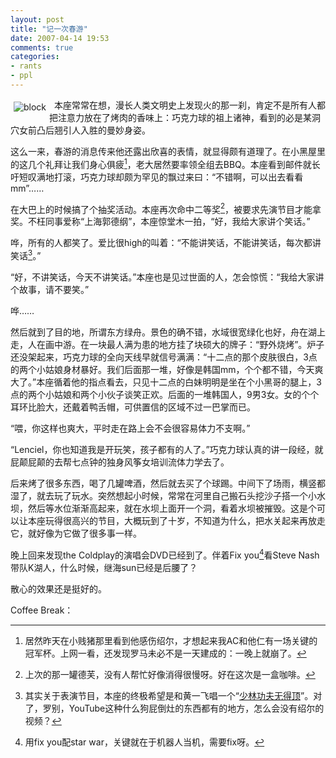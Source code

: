 ```yaml
---
layout: post
title: "记一次春游"
date: 2007-04-14 19:53
comments: true
categories:
- rants
- ppl
---
```


<img alt="block" src="{{ site.static_base }}/downloads/images/2007_04/spring_outting.png" align="left" style="margin:5px"/>  本座常常在想，漫长人类文明史上发现火的那一刹，肯定不是所有人都把注意力放在了烤肉的香味上：巧克力球的祖上诸神，看到的必是某洞穴女前凸后翘引人入胜的曼妙身姿。


这么一来，春游的消息传来他还露出欣喜的表情，就显得颇有道理了。在小黑屋里的这几个礼拜让我们身心俱疲[^1]，老大居然要率领全组去BBQ。本座看到邮件就长吁短叹满地打滚，巧克力球却颇为罕见的飘过来曰：“不错啊，可以出去看看mm”……


在大巴上的时候搞了个抽奖活动。本座再次命中二等奖[^2]，被要求先演节目才能拿奖。不枉同事爱称“上海郭德纲”，本座惊堂木一拍，“好，我给大家讲个笑话。”


哗，所有的人都笑了。爱比很high的叫着：“不能讲笑话，不能讲笑话，每次都讲笑话[^3]。”


“好，不讲笑话，今天不讲笑话。”本座也是见过世面的人，怎会惊慌：“我给大家讲个故事，请不要笑。”


哗……


然后就到了目的地，所谓东方绿舟。景色的确不错，水域很宽绿化也好，舟在湖上走，人在画中游。在一块最人满为患的地方挂了块硕大的牌子：“野外烧烤”。炉子还没架起来，巧克力球的全向天线早就信号满满：“十二点的那个皮肤很白，3点的两个小姑娘身材暴好。我们后面那一堆，好像是韩国mm，个个都不错，今天爽大了。”本座循着他的指点看去，只见十二点的白妹明明是坐在个小黑哥的腿上，3点的两个小姑娘和两个小伙子谈笑正欢。后面的一堆韩国人，9男3女。女的个个耳环比脸大，还戴着鸭舌帽，可供置信的区域不过一巴掌而已。


“喂，你这样也爽大，平时走在路上会不会很容易体力不支啊。”


“Lenciel，你也知道我是开玩笑，孩子都有的人了。”巧克力球认真的讲一段经，就屁颠屁颠的去帮七点钟的独身风筝女培训流体力学去了。


后来烤了很多东西，喝了几罐啤酒，然后就去买了个球踢。中间下了场雨，横竖都湿了，就去玩了玩水。突然想起小时候，常常在河里自己搬石头挖沙子搭一个小水坝，然后等水位渐渐高起来，就在水坝上面开一个洞，看着水坝被摧毁。这是个可以让本座玩得很高兴的节目，大概玩到了十岁，不知道为什么，把水关起来再放走它，就好像为它做了很多事一样。


晚上回来发现the Coldplay的演唱会DVD已经到了。伴着Fix you[^4]看Steve Nash带队K湖人，什么时候，继海sun已经是后腰了？


散心的效果还是挺好的。


Coffee Break：

[^1]: 居然昨天在小贱猪那里看到他感伤绍尔，才想起来我AC和他仁有一场关键的冠军杯。上网一看，还发现罗马未必不是一天建成的：一晚上就崩了。
[^2]: 上次的那一罐德芙，没有人帮忙好像消得很慢呀。好在这次是一盒咖啡。
[^3]:  其实关于表演节目，本座的终极希望是和黄一飞唱一个“[少林功夫无得顶](http://www.youtube.com/watch?v=cWBEiCxK5g0)”。对了，罗别，YouTube这种什么狗屁倒灶的东西都有的地方，怎么会没有绍尔的视频？
[^4]: 用fix you配star war，关键就在于机器人当机，需要fix呀。